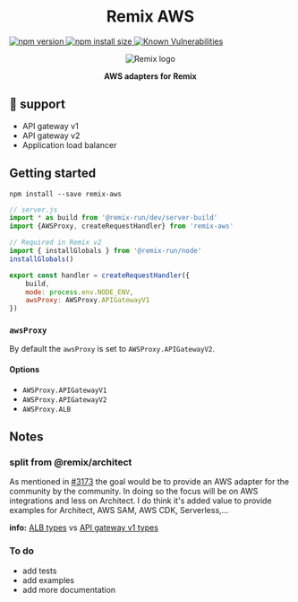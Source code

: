 <div align="center">
  <h1>Remix AWS</h1>
  <p align="left">
    <a href="https://www.npmjs.com/package/remix-aws?activeTab=versions">
      <img src="https://badge.fury.io/js/remix-aws.svg" alt="npm version" style="max-width:100%;">
    </a>
    <a href="https://packagephobia.com/result?p=remix-aws">
      <img src="https://packagephobia.com/badge?p=remix-aws" alt="npm install size" style="max-width:100%;">
    </a>
    <a href="https://snyk.io/test/github/wingleung/remix-aws">
      <img src="https://snyk.io/test/github/wingleung/remix-aws/badge.svg" alt="Known Vulnerabilities" data-canonical-src="https://snyk.io/test/github/wingleung/remix-aws" style="max-width:100%;">
    </a>
  </p>
  <img alt="Remix logo" src="https://raw.githubusercontent.com/wingleung/remix-aws/main/docs/img/remix-logo.png"/>
  <p><strong>AWS adapters for Remix</strong></p>
</div>

## 🚀 support

- API gateway v1
- API gateway v2
- Application load balancer

## Getting started

```shell
npm install --save remix-aws
```

```javascript
// server.js
import * as build from '@remix-run/dev/server-build'
import {AWSProxy, createRequestHandler} from 'remix-aws'

// Required in Remix v2
import { installGlobals } from '@remix-run/node'
installGlobals()

export const handler = createRequestHandler({
    build,
    mode: process.env.NODE_ENV,
    awsProxy: AWSProxy.APIGatewayV1
})
```

### `awsProxy`

By default the `awsProxy` is set to `AWSProxy.APIGatewayV2`.

#### Options

- `AWSProxy.APIGatewayV1`
- `AWSProxy.APIGatewayV2`
- `AWSProxy.ALB`

## Notes

### split from @remix/architect

As mentioned in [#3173](https://github.com/remix-run/remix/pull/3173) the goal would be to provide an AWS adapter for
the community by the community.
In doing so the focus will be on AWS integrations and less on Architect. I do think it's added value to provide examples
for Architect, AWS SAM, AWS CDK, Serverless,...

**info:** [ALB types](https://github.com/DefinitelyTyped/DefinitelyTyped/blob/master/types/aws-lambda/trigger/alb.d.ts#L29-L48)
vs [API gateway v1 types](https://github.com/DefinitelyTyped/DefinitelyTyped/blob/master/types/aws-lambda/trigger/api-gateway-proxy.d.ts#L116-L145)

### To do

- add tests
- add examples
- add more documentation
